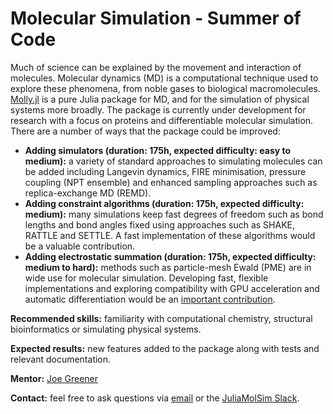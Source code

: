 # Molecular Simulation - Summer of Code

Much of science can be explained by the movement and interaction of molecules. Molecular dynamics (MD) is a computational technique used to explore these phenomena, from noble gases to biological macromolecules. [Molly.jl](https://github.com/JuliaMolSim/Molly.jl) is a pure Julia package for MD, and for the simulation of physical systems more broadly. The package is currently under development for research with a focus on proteins and differentiable molecular simulation. There are a number of ways that the package could be improved:

- **Adding simulators (duration: 175h, expected difficulty: easy to medium):** a variety of standard approaches to simulating molecules can be added including Langevin dynamics, FIRE minimisation, pressure coupling (NPT ensemble) and enhanced sampling approaches such as replica-exchange MD (REMD).
- **Adding constraint algorithms (duration: 175h, expected difficulty: medium):** many simulations keep fast degrees of freedom such as bond lengths and bond angles fixed using approaches such as SHAKE, RATTLE and SETTLE. A fast implementation of these algorithms would be a valuable contribution.
- **Adding electrostatic summation (duration: 175h, expected difficulty: medium to hard):** methods such as particle-mesh Ewald (PME) are in wide use for molecular simulation. Developing fast, flexible implementations and exploring compatibility with GPU acceleration and automatic differentiation would be an [important contribution](https://discourse.julialang.org/t/electrostatics-in-julia/41633).

**Recommended skills:** familiarity with computational chemistry, structural bioinformatics or simulating physical systems.

**Expected results:** new features added to the package along with tests and relevant documentation.

**Mentor:** [Joe Greener](https://github.com/jgreener64)

**Contact:** feel free to ask questions via [email](http://jgreener64.github.io) or the [JuliaMolSim Slack](https://join.slack.com/t/juliamolsim/shared_invite/zt-tc060co0-HgiKApazzsQzBHDlQ58A7g).
